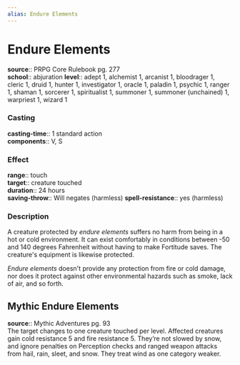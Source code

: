 ```yaml
---
alias: Endure Elements
---
```


# Endure Elements 

**source**:: PRPG Core Rulebook pg. 277  
**school**:: abjuration
**level**:: adept 1, alchemist 1, arcanist 1, bloodrager 1, cleric 1, druid 1, hunter 1, investigator 1, oracle 1, paladin 1, psychic 1, ranger 1, shaman 1, sorcerer 1, spiritualist 1, summoner 1, summoner (unchained) 1, warpriest 1, wizard 1

### Casting 

**casting-time**:: 1 standard action  
**components**:: V, S

### Effect 

**range**:: touch  
**target**:: creature touched  
**duration**:: 24 hours  
**saving-throw**:: Will negates (harmless)
**spell-resistance**:: yes (harmless)

### Description 

A creature protected by *endure elements* suffers no harm from being in a hot or cold environment. It can exist comfortably in conditions between -50 and 140 degrees Fahrenheit without having to make Fortitude saves. The creature's equipment is likewise protected.  
  
*Endure elements* doesn't provide any protection from fire or cold damage, nor does it protect against other environmental hazards such as smoke, lack of air, and so forth.

## Mythic Endure Elements 

**source**:: Mythic Adventures pg. 93  
The target changes to one creature touched per level. Affected creatures gain cold resistance 5 and fire resistance 5. They’re not slowed by snow, and ignore penalties on Perception checks and ranged weapon attacks from hail, rain, sleet, and snow. They treat wind as one category weaker.

